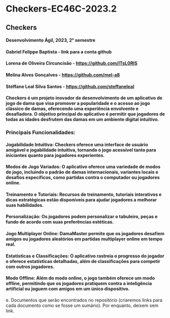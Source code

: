 # Checkers-EC46C-2023.2


## Checkers 
#### Desenvolvimento Ágil, 2023, 2° semestre
#### Gabriel Felippe Baptista - link para a conta github
#### Lorena de Oliveira Circuncisão - https://github.com/ITsL0RIS
#### Melina Alves Gonçalves - https://github.com/mel-a8
#### Stéffane Leal Silva Santos - https://github.com/steffaneleal
#### Checkers é um projeto inovador de desenvolvimento de um aplicativo de jogo de dama que visa promover a popularidade e o acesso ao jogo clássico de damas, oferecendo uma experiência envolvente e desafiadora. O objetivo principal do aplicativo é permitir que jogadores de todas as idades desfrutem das damas em um ambiente digital intuitivo. 

### Principais Funcionalidades:
#### Jogabilidade Intuitiva: Checkers oferece uma interface de usuário amigável e jogabilidade intuitiva, tornando o jogo acessível tanto para iniciantes quanto para jogadores experientes.
#### Modos de Jogo Variados: O aplicativo oferece uma variedade de modos de jogo, incluindo o padrão de damas internacionais, variantes locais e desafios específicos, como partidas contra o computador ou jogadores online.
#### Treinamento e Tutoriais: Recursos de treinamento, tutoriais interativos e dicas estratégicas estão disponíveis para ajudar jogadores a melhorar suas habilidades.
#### Personalização: Os jogadores podem personalizar o tabuleiro, peças e fundo de acordo com suas preferências estéticas.
#### Jogo Multiplayer Online: DamaMaster permite que os jogadores desafiem amigos ou jogadores aleatórios em partidas multiplayer online em tempo real.
#### Estatísticas e Classificações: O aplicativo rastreia o progresso do jogador e oferece estatísticas detalhadas, além de classificações para competir com outros jogadores.
#### Modo Offline: Além do modo online, o jogo também oferece um modo offline, permitindo que os jogadores pratiquem contra a inteligência artificial ou joguem com amigos em um único dispositivo.

e. Documentos que serão encontrados no repositório (criaremos links para cada
documento como se fosse um sumário). Por enquanto, deixem sem link. 
